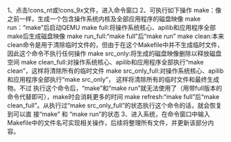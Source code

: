 1、点击!cons_nt或!cons_9x文件，进入命令窗口
2、可执行如下操作
  make：像之前一样，生成一个包含操作系统内核及全部应用程序的磁盘映像
  make run：“make”后启动QEMU
  make full:将操作系统核心、apilib和应用程序全部make后生成磁盘映像
  make run_full:“make full”后“make run”
  make clean:本来clean命令是用于清除临时文件的，但由于在这个Makefile中并不生成临时文件，因此这个命令不执行任何操作
  make src_only:将生成的磁盘映像删除以释放磁盘空间
  make clean_full:对操作系统核心、apilib和应用程序全部执行“make clean”，这样将清除所有的临时文件
  make src_only_full:对操作系统核心、apilib和应用程序全部执行“make src_only”， 这样将清除所有的临时文件和最终生成物。不过      执行这个命令后，“make”和“make run”就无法使用了（用带full版本的命令代替即可），make时会消耗更多的时间
  make refresh:“make full”后“make clean_full”。从执行过“make src_only_full”的状态执行这个命令的话，就会恢复到可以直 
     接“make” 和 “make run”的状态
3、进入系统，在命令窗口中输入Makefile中的文件名可实现相关操作，后续将整理所有文件，并更新该部分内容。

